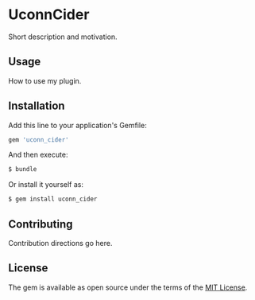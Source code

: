 # UconnCider
Short description and motivation.

## Usage
How to use my plugin.

## Installation
Add this line to your application's Gemfile:

```ruby
gem 'uconn_cider'
```

And then execute:
```bash
$ bundle
```

Or install it yourself as:
```bash
$ gem install uconn_cider
```

## Contributing
Contribution directions go here.

## License
The gem is available as open source under the terms of the [MIT License](http://opensource.org/licenses/MIT).
